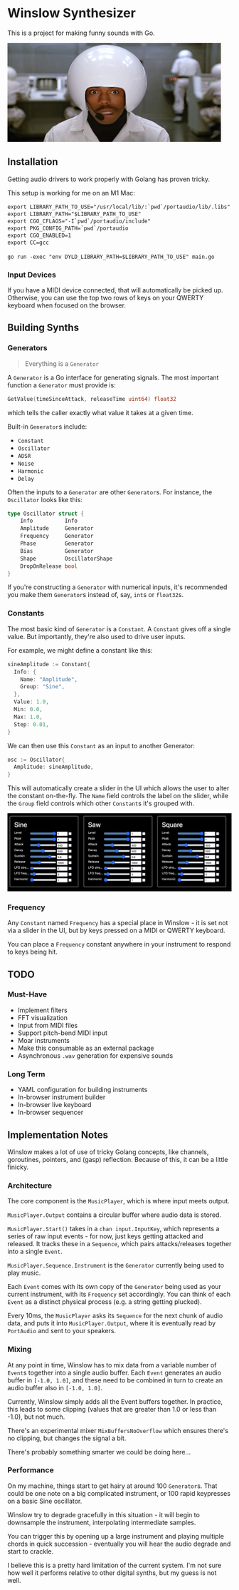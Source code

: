 # Winslow Synthesizer

This is a project for making funny sounds with Go.

![GIF of Michael Winslow in Spaceballs](winslow.gif)

## Installation
Getting audio drivers to work properly with Golang has proven tricky.

This setup is working for me on an M1 Mac:
```
export LIBRARY_PATH_TO_USE="/usr/local/lib/:`pwd`/portaudio/lib/.libs"
export LIBRARY_PATH="$LIBRARY_PATH_TO_USE"
export CGO_CFLAGS="-I`pwd`/portaudio/include"
export PKG_CONFIG_PATH=`pwd`/portaudio
export CGO_ENABLED=1
export CC=gcc

go run -exec "env DYLD_LIBRARY_PATH=$LIBRARY_PATH_TO_USE" main.go
```

### Input Devices
If you have a MIDI device connected, that will automatically be picked up.
Otherwise, you can use the top two rows of keys on your QWERTY keyboard
when focused on the browser.

## Building Synths

### Generators
> Everything is a `Generator`

A `Generator` is a Go interface for generating signals. The most important function a `Generator` must provide is:

```go
GetValue(timeSinceAttack, releaseTime uint64) float32
```

which tells the caller exactly what value it takes at a given time.

Built-in `Generator`s include:
* `Constant`
* `Oscillator`
* `ADSR`
* `Noise`
* `Harmonic`
* `Delay`

Often the inputs to a `Generator` are other `Generator`s. For instance, the `Oscillator` looks like this:
```go
type Oscillator struct {
    Info          Info
    Amplitude     Generator
    Frequency     Generator
    Phase         Generator
    Bias          Generator
    Shape         OscillatorShape
    DropOnRelease bool
}
```

If you're constructing a `Generator` with numerical inputs, it's recommended you make them
`Generator`s instead of, say, `int`s or `float32`s.

### Constants
The most basic kind of `Generator` is a `Constant`. A `Constant` gives off a single value. But
importantly, they're also used to drive user inputs.

For example, we might define a constant like this:
```go
sineAmplitude := Constant{
  Info: {
    Name: "Amplitude",
    Group: "Sine",
  },
  Value: 1.0,
  Min: 0.0,
  Max: 1.0,
  Step: 0.01,
}
```

We can then use this `Constant` as an input to another Generator:
```go
osc := Oscillator{
  Amplitude: sineAmplitude,
}
```

This will automatically create a slider in the UI which allows the user to
alter the constant on-the-fly. The `Name` field controls the label on the slider,
while the `Group` field controls which other `Constant`s it's grouped with.

![Example of UI controls](controls.png)

### Frequency
Any `Constant` named `Frequency` has a special place in Winslow - it is set not via a slider
in the UI, but by keys pressed on a MIDI or QWERTY keyboard.

You can place a `Frequency` constant anywhere in your instrument to respond to keys being hit.

## TODO
### Must-Have
* Implement filters
* FFT visualization
* Input from MIDI files
* Support pitch-bend MIDI input
* Moar instruments
* Make this consumable as an external package
* Asynchronous `.wav` generation for expensive sounds

### Long Term
* YAML configuration for building instruments
* In-browser instrument builder
* In-browser live keyboard
* In-browser sequencer

## Implementation Notes
Winslow makes a lot of use of tricky Golang concepts, like channels, goroutines, pointers, and
(gasp) reflection. Because of this, it can be a little finicky.

### Architecture

The core component is the `MusicPlayer`, which is where input meets output.

`MusicPlayer.Output` contains a circular buffer where audio data is stored.

`MusicPlayer.Start()` takes in a `chan input.InputKey`, which represents a series of
raw input events - for now, just keys getting attacked and released. It tracks these
in a `Sequence`, which pairs attacks/releases together into a single `Event`.

`MusicPlayer.Sequence.Instrument` is the `Generator` currently being used to play music.

Each `Event` comes with its own copy of the `Generator` being used as your current instrument,
with its `Frequency` set accordingly. You can think of each `Event` as a distinct physical
process (e.g. a string getting plucked).

Every 10ms, the `MusicPlayer` asks its `Sequence` for the next chunk of audio data, and
puts it into `MusicPlayer.Output`, where it is eventually read by `PortAudio` and sent
to your speakers.

### Mixing
At any point in time, Winslow has to mix data from a variable number of `Event`s together
into a single audio buffer. Each `Event` generates an audio buffer in `[-1.0, 1.0]`, and
these need to be combined in turn to create an audio buffer also in `[-1.0, 1.0]`.

Currently, Winslow simply adds all the Event buffers together. In practice, this leads to some
clipping (values that are greater than 1.0 or less than -1.0), but not much.

There's an experimental mixer `MixBuffersNoOverflow` which ensures there's no clipping,
but changes the signal a bit.

There's probably something smarter we could be doing here...

### Performance
On my machine, things start to get hairy at around 100 `Generator`s. That could be one note
on a big complicated instrument, or 100 rapid keypresses on a basic Sine oscillator.

Winslow try to degrade gracefully in this situation - it will begin to downsample the instrument,
interpolating intermediate samples.

You can trigger this by opening up a large instrument and playing multiple chords in quick
succession - eventually you will hear the audio degrade and start to crackle.

I believe this is a pretty hard limitation of the current system. I'm not sure how well it performs
relative to other digital synths, but my guess is not well.
